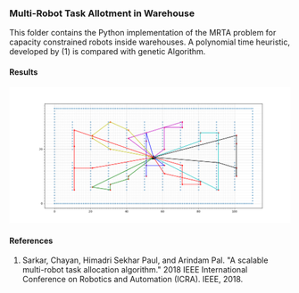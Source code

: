 ### Multi-Robot Task Allotment in Warehouse

This folder contains the Python implementation of the MRTA problem for capacity constrained robots inside warehouses. A polynomial time heuristic, developed by (1) is compared with genetic Algorithm.

#### Results

<img src="https://github.com/rutvikbaxi/VRP_codes/blob/main/warehouse_MRTA/40p_5c_8r_nCAR.png" width=600>

#### References
1. Sarkar, Chayan, Himadri Sekhar Paul, and Arindam Pal. "A scalable multi-robot task allocation algorithm." 2018 IEEE International Conference on Robotics and Automation (ICRA). IEEE, 2018.
